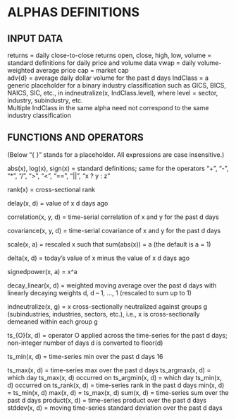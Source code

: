 # ALPHAS DEFINITIONS

## INPUT DATA

returns = daily close-to-close returns
open, close, high, low, volume = standard definitions for daily price and volume data
vwap = daily volume-weighted average price
cap = market cap  
adv{d} = average daily dollar volume for the past d days
IndClass = a generic placeholder for a binary industry classification such as GICS, BICS, NAICS,
SIC, etc., in indneutralize(x, IndClass.level), where level = sector, industry, subindustry, etc.  
Multiple IndClass in the same alpha need not correspond to the same industry classification

## FUNCTIONS AND OPERATORS

(Below “{ }” stands for a placeholder. All expressions are case insensitive.)

abs(x), log(x), sign(x) = standard definitions; same for the operators “+”, “-”, “\*”, “/”, “>”, “<”,
“==”, “||”, “x ? y : z”

rank(x) = cross-sectional rank

delay(x, d) = value of x d days ago

correlation(x, y, d) = time-serial correlation of x and y for the past d days

covariance(x, y, d) = time-serial covariance of x and y for the past d days

scale(x, a) = rescaled x such that sum(abs(x)) = a (the default is a = 1)

delta(x, d) = today’s value of x minus the value of x d days ago

signedpower(x, a) = x^a

decay_linear(x, d) = weighted moving average over the past d days with linearly decaying
weights d, d – 1, ..., 1 (rescaled to sum up to 1)

indneutralize(x, g) = x cross-sectionally neutralized against groups g (subindustries, industries,
sectors, etc.), i.e., x is cross-sectionally demeaned within each group g

ts\_{O}(x, d) = operator O applied across the time-series for the past d days; non-integer number
of days d is converted to floor(d)

ts_min(x, d) = time-series min over the past d days
16

ts_max(x, d) = time-series max over the past d days
ts_argmax(x, d) = which day ts_max(x, d) occurred on
ts_argmin(x, d) = which day ts_min(x, d) occurred on
ts_rank(x, d) = time-series rank in the past d days
min(x, d) = ts_min(x, d)
max(x, d) = ts_max(x, d)
sum(x, d) = time-series sum over the past d days
product(x, d) = time-series product over the past d days
stddev(x, d) = moving time-series standard deviation over the past d days
